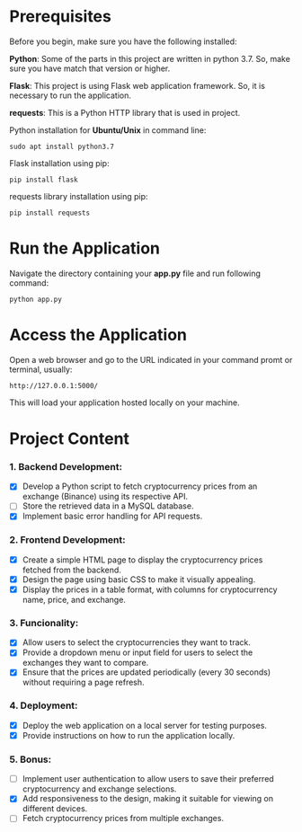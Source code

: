 # Prerequisites

Before you begin, make sure you have the following installed:

**Python**: Some of the parts in this project are written in python 3.7. So, make sure you have match that version or higher.

**Flask**: This project is using Flask web application framework. So, it is necessary to run the application.

**requests**: This is a Python HTTP library that is used in project.

Python installation for **Ubuntu/Unix** in command line:
```
sudo apt install python3.7 
```
Flask installation using pip:
```
pip install flask
```
requests library installation using pip:
```
pip install requests 
```
# Run the Application

Navigate the directory containing your **app.py** file and run following command:
```
python app.py
```
# Access the Application

Open a web browser and go to the URL indicated in your command promt or terminal, usually:
```
http://127.0.0.1:5000/
```
This will load your application hosted locally on your machine.

# Project Content
### 1. Backend Development:
- [x] Develop a Python script to fetch cryptocurrency prices from an exchange (Binance) using its respective API.
- [ ] Store the retrieved data in a MySQL database.
- [x] Implement basic error handling for API requests.
### 2. Frontend Development:
- [x] Create a simple HTML page to display the cryptocurrency prices fetched from the backend.
- [x] Design the page using basic CSS to make it visually appealing.
- [x] Display the prices in a table format, with columns for cryptocurrency name, price, and exchange.
### 3. Funcionality:
- [x] Allow users to select the cryptocurrencies they want to track.
- [x] Provide a dropdown menu or input field for users to select the exchanges they want to compare.
- [x] Ensure that the prices are updated periodically (every 30 seconds) without requiring a page
refresh.
### 4. Deployment:
- [x] Deploy the web application on a local server for testing purposes.
- [x] Provide instructions on how to run the application locally.
### 5. Bonus:
- [ ] Implement user authentication to allow users to save their preferred cryptocurrency and exchange
selections.
- [x] Add responsiveness to the design, making it suitable for viewing on different devices.
- [ ] Fetch cryptocurrency prices from multiple exchanges.

